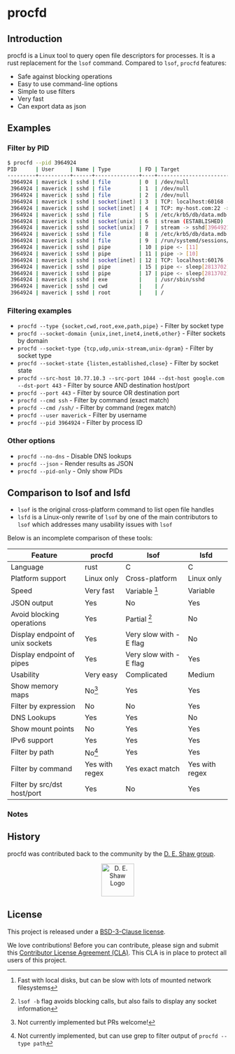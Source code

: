 # procfd

## Introduction
procfd is a Linux tool to query open file descriptors for processes. It is a rust replacement for the `lsof` command. Compared to `lsof`, `procfd` features:

* Safe against blocking operations
* Easy to use command-line options
* Simple to use filters
* Very fast
* Can export data as json

## Examples

### Filter by PID

```bash
$ procfd --pid 3964924
PID      | User     | Name | Type         | FD | Target
---------+----------+------+--------------+----+-------------------------------------------------------------------------
 3964924 | maverick | sshd | file         | 0  | /dev/null
 3964924 | maverick | sshd | file         | 1  | /dev/null
 3964924 | maverick | sshd | file         | 2  | /dev/null
 3964924 | maverick | sshd | socket[inet] | 3  | TCP: localhost:60168 -> localhost:39629 (ESTABLISHED)
 3964924 | maverick | sshd | socket[inet] | 4  | TCP: my-host.com:22 -> remote-host.com:63706 (ESTABLISHED)
 3964924 | maverick | sshd | file         | 5  | /etc/krb5/db/data.mdb
 3964924 | maverick | sshd | socket[unix] | 6  | stream (ESTABLISHED)
 3964924 | maverick | sshd | socket[unix] | 7  | stream -> sshd[3964921] (ESTABLISHED)
 3964924 | maverick | sshd | file         | 8  | /etc/krb5/db/data.mdb
 3964924 | maverick | sshd | file         | 9  | /run/systemd/sessions/157280.ref
 3964924 | maverick | sshd | pipe         | 10 | pipe <- [11]
 3964924 | maverick | sshd | pipe         | 11 | pipe -> [10]
 3964924 | maverick | sshd | socket[inet] | 12 | TCP: localhost:60176 -> localhost:39629 (ESTABLISHED)
 3964924 | maverick | sshd | pipe         | 15 | pipe <- sleep[2813702][1],bash[3964926][1]
 3964924 | maverick | sshd | pipe         | 17 | pipe <- sleep[2813702][2],bash[3964926][2]
 3964924 | maverick | sshd | exe          |    | /usr/sbin/sshd
 3964924 | maverick | sshd | cwd          |    | /
 3964924 | maverick | sshd | root         |    | /
```

### Filtering examples

* `procfd --type {socket,cwd,root,exe,path,pipe}` - Filter by socket type
* `procfd --socket-domain {unix,inet,inet4,inet6,other}` - Filter sockets by domain
* `procfd --socket-type {tcp,udp,unix-stream,unix-dgram}` - Filter by socket type
* `procfd --socket-state {listen,established,close}` - Filter by socket state
* `procfd --src-host 10.77.10.3 --src-port 1044 --dst-host google.com --dst-port 443` - Filter by source AND destination host/port
* `procfd --port 443` - Filter by source OR destination port
* `procfd --cmd ssh` - Filter by command (exact match)
* `procfd --cmd /ssh/` - Filter by command (regex match)
* `procfd --user maverick` - Filter by username
* `procfd --pid 3964924` - Filter by process ID

### Other options

* `procfd --no-dns` - Disable DNS lookups
* `procfd --json` - Render results as JSON
* `procfd --pid-only` - Only show PIDs

## Comparison to lsof and lsfd

* `lsof` is the original cross-platform command to list open file handles
* `lsfd` is a Linux-only rewrite of `lsof` by one of the main contributors to `lsof` which addresses many usability issues with `lsof`

Below is an incomplete comparison of these tools:

| Feature                          | procfd         | lsof                   | lsfd           |
| -------------------------------- | -------------- | ---------------------- | -------------- |
| Language                         | rust           | C                      | C              |
| Platform support                 | Linux only     | Cross-platform         | Linux only     |
| Speed                            | Very fast      | Variable [^1]          | Variable       |
| JSON output                      | Yes            | No                     | Yes            |
| Avoid blocking operations        | Yes            | Partial [^2]           | No             |
| Display endpoint of unix sockets | Yes            | Very slow with -E flag | No             |
| Display endpoint of pipes        | Yes            | Very slow with -E flag | Yes            |
| Usability                        | Very easy      | Complicated            | Medium         |
| Show memory maps                 | No[^3]         | Yes                    | Yes            |
| Filter by expression             | No             | No                     | Yes            |
| DNS Lookups                      | Yes            | Yes                    | No             |
| Show mount points                | No             | Yes                    | Yes            |
| IPv6 support                     | Yes            | Yes                    | Yes            |
| Filter by path                   | No[^4]         | Yes                    | Yes            |
| Filter by command                | Yes with regex | Yes exact match        | Yes with regex |
| Filter by src/dst host/port      | Yes            | No                     | Yes            |

### Notes

[^1]: Fast with local disks, but can be slow with lots of mounted network filesystems
[^2]: `lsof -b` flag avoids blocking calls, but also fails to display any socket information
[^3]: Not currently implemented but PRs welcome!
[^4]: Not currently implemented, but can use grep to filter output of `procfd --type path`

## History

procfd was contributed back to the community by the [D. E. Shaw group](https://www.deshaw.com/).

<p align="center">
    <a href="https://www.deshaw.com">
       <img src="https://www.deshaw.com/assets/logos/blue_logo_417x125.png" alt="D. E. Shaw Logo" height="75" >
    </a>
</p>

## License

This project is released under a [BSD-3-Clause license](https://github.com/deshaw/procfd/blob/master/LICENSE.txt).

We love contributions! Before you can contribute, please sign and submit this [Contributor License Agreement (CLA)](https://www.deshaw.com/oss/cla).
This CLA is in place to protect all users of this project.
